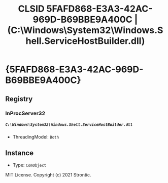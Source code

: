 ﻿---
title: "CLSID 5FAFD868-E3A3-42AC-969D-B69BBE9A400C | (C:\\Windows\\System32\\Windows.Shell.ServiceHostBuilder.dll)"
excerpt: What is COM-Object CLSID 5FAFD868-E3A3-42AC-969D-B69BBE9A400C?
---

# {5FAFD868-E3A3-42AC-969D-B69BBE9A400C}


## Registry


### InProcServer32

##### `C:\Windows\System32\Windows.Shell.ServiceHostBuilder.dll`
* ThreadingModel: `Both`

## Instance

* Type: `ComObject`

MIT License. Copyright (c) 2021 Strontic.


